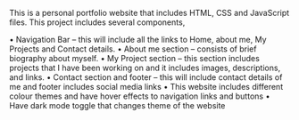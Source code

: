 This is a personal portfolio website that includes HTML, CSS and JavaScript files. This project includes several components,

•	Navigation Bar – this will include all the links to Home, about me, My Projects and Contact details. 
•	About me section – consists of brief biography about myself. 
•	My Project section – this section includes projects that I have been working on and it includes images, descriptions, and links. 
•	Contact section and footer – this will include contact details of me and footer includes social media links 
•	This website includes different colour themes and have hover effects to navigation links and buttons 
•	Have dark mode toggle that changes theme of the website 
